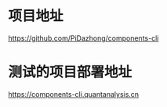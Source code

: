 # 项目地址

https://github.com/PiDazhong/components-cli

# 测试的项目部署地址

https://components-cli.quantanalysis.cn
